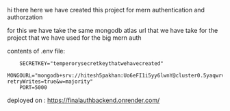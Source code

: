 hi there here we have created this project for mern authentication and authorzation 

for this we have take the same mongodb atlas url that we have take for the project that we have used for the big mern auth

contents of .env file: 

        SECRETKEY="temperorysecretkeythatwehavecreated"
        MONGOURL="mongodb+srv://hitesh5pakhan:Uo6eFI1i5yy6lwnY@cluster0.5yaqwrv.mongodb.net/29auth?retryWrites=true&w=majority"
        PORT=5000


deployed on : https://finalauthbackend.onrender.com/